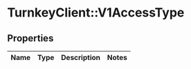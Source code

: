 # TurnkeyClient::V1AccessType

## Properties
Name | Type | Description | Notes
------------ | ------------- | ------------- | -------------

